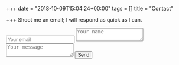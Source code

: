 +++
date = "2018-10-09T15:04:24+00:00"
tags = []
title = "Contact"

+++
Shoot me an email; I will respond as quick as I can.

<form method="POST" action="https://formspree.io/website@mikejick.com">  
  <input name="email" placeholder="Your email" type="email">  
  <textarea name="name" placeholder="Your name"></textarea>  
  <textarea name="message" placeholder="Your message"></textarea>  
  <button type="submit">Send</button>  
</form>  